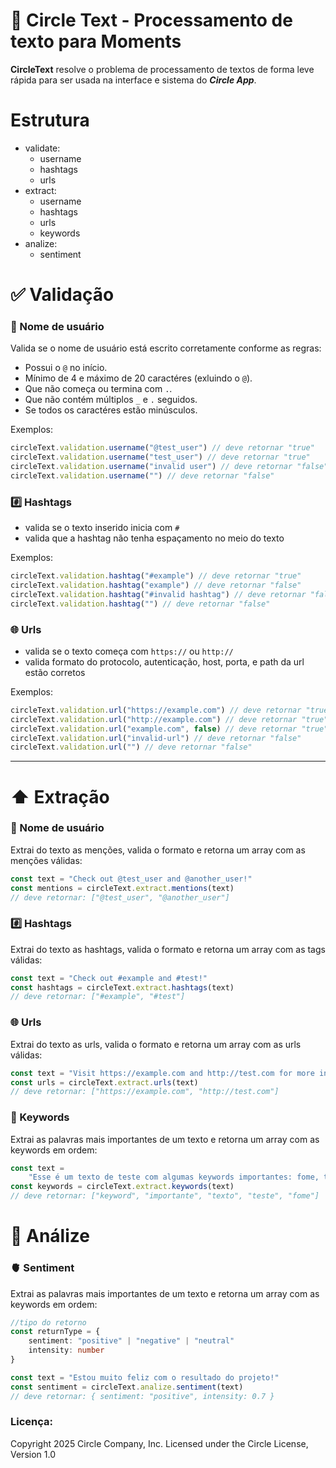 # 📝 Circle Text - Processamento de texto para Moments

**CircleText** resolve o problema de processamento de textos de forma leve rápida para ser usada na interface e sistema do **_Circle App_**.

# Estrutura

- validate:
    - username
    - hashtags
    - urls
- extract:
    - username
    - hashtags
    - urls
    - keywords
- analize:
  - sentiment

# ✅ Validação

### 👤 Nome de usuário

Valida se o nome de usuário está escrito corretamente conforme as regras:

- Possui o `@` no início.
- Mínimo de 4 e máximo de 20 caractéres (exluindo o `@`).
- Que não começa ou termina com `.`.
- Que não contém múltiplos `_` e `.` seguidos.
- Se todos os caractéres estão minúsculos.

Exemplos:

```js
circleText.validation.username("@test_user") // deve retornar "true"
circleText.validation.username("test_user") // deve retornar "true"
circleText.validation.username("invalid user") // deve retornar "false"
circleText.validation.username("") // deve retornar "false"
```

### #️⃣ Hashtags

- valida se o texto inserido inicia com `#`
- valida que a hashtag não tenha espaçamento no meio do texto

Exemplos:

```js
circleText.validation.hashtag("#example") // deve retornar "true"
circleText.validation.hashtag("example") // deve retornar "false"
circleText.validation.hashtag("#invalid hashtag") // deve retornar "false"
circleText.validation.hashtag("") // deve retornar "false"
```

### 🌐 Urls

- valida se o texto começa com `https://` ou `http://`
- valida formato do protocolo, autenticação, host, porta, e path da url estão corretos

Exemplos:

```js
circleText.validation.url("https://example.com") // deve retornar "true"
circleText.validation.url("http://example.com") // deve retornar "true"
circleText.validation.url("example.com", false) // deve retornar "true"
circleText.validation.url("invalid-url") // deve retornar "false"
circleText.validation.url("") // deve retornar "false"
```

---

# ⬆️ Extração

### 👤 Nome de usuário

Extrai do texto as menções, valida o formato e retorna um array com as menções válidas:

```js
const text = "Check out @test_user and @another_user!"
const mentions = circleText.extract.mentions(text)
// deve retornar: ["@test_user", "@another_user"]
```

### #️⃣ Hashtags

Extrai do texto as hashtags, valida o formato e retorna um array com as tags válidas:

```js
const text = "Check out #example and #test!"
const hashtags = circleText.extract.hashtags(text)
// deve retornar: ["#example", "#test"]
```

### 🌐 Urls

Extrai do texto as urls, valida o formato e retorna um array com as urls válidas:

```js
const text = "Visit https://example.com and http://test.com for more info."
const urls = circleText.extract.urls(text)
// deve retornar: ["https://example.com", "http://test.com"]
```

### 💬 Keywords

Extrai as palavras mais importantes de um texto e retorna um array com as keywords em ordem:

```js
const text =
    "Esse é um texto de teste com algumas keywords importantes: fome, test, text, keywords, importantes."
const keywords = circleText.extract.keywords(text)
// deve retornar: ["keyword", "importante", "texto", "teste", "fome"]
```

# 🔎 Análize

### 🫀 Sentiment

Extrai as palavras mais importantes de um texto e retorna um array com as keywords em ordem:

```ts
//tipo do retorno
const returnType = {
    sentiment: "positive" | "negative" | "neutral"
    intensity: number
}
```

```js
const text = "Estou muito feliz com o resultado do projeto!"
const sentiment = circleText.analize.sentiment(text)
// deve retornar: { sentiment: "positive", intensity: 0.7 }
```

### Licença:

Copyright 2025 Circle Company, Inc. Licensed under the Circle License, Version 1.0
